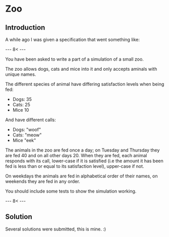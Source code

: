 # Zoo

## Introduction

A while ago I was given a specification that went something like:

--- 8< ---

You have been asked to write a part of a simulation of a small zoo.

The zoo allows dogs, cats and mice into it and only accepts aminals with unique names.

The different species of animal have differing satisfaction levels when being fed:

 - Dogs: 35
 - Cats: 25
 - Mice 10

And have different calls:

 - Dogs: "woof"
 - Cats: "meow"
 - Mice "eek"

 The animals in the zoo are fed once a day; on Tuesday and Thursday they are fed 40 and on all other days 20. When they are fed, each animal responds with its call, lower-case if it is satisfied (i.e the amount it has been fed is less than or equal to its satisfaction level), upper-case if not.

 On weekdays the animals are fed in alphabetical order of their names, on weekends they are fed in any order.

 You should include some tests to show the simulation working.

 --- 8< ---

 ## Solution

 Several solutions were submitted, this is mine. :)

